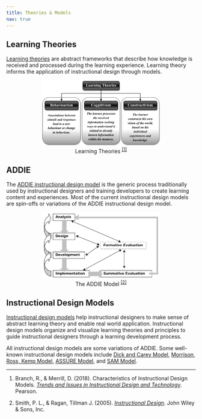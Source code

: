 ```yaml
---
title: Theories & Models
nav: true 
---
```


## Learning Theories
<a href="https://www.instructionaldesigncentral.com/learning-theory/" target="_blank">Learning theories</a> are abstract frameworks that describe how knowledge is received and processed during the learning experience. Learning theory informs the application of instructional design through models.  

<html>
     <style>
img {
    max-width: 75%;
    height: auto;
    }
    </style>
<body>
<center>
 <figure>
 <img src="https://github.com/hanwendong1/IntrotoID/blob/master/images/learning_theories.png" alt="learning theories" />
 <figcaption>
 Learning Theories
 <sup class="footnote-ref"><a href="#fn1" id="fnref1">
 [1]</a>
</sup>
 </figcaption>
</figure>
</center>
</body>
</html>

## ADDIE

The <a href="https://www.instructionaldesigncentral.com/addie-model" target="_blank">ADDIE instructional design model</a> is the generic process traditionally used by instructional designers and training developers to create learning content and experiences. Most of the current instructional design models are spin-offs or variations of the ADDIE instructional design model.  

<html>
     <style>
img {
    max-width: 75%;
    height: auto;
    }
    </style>
<body>
<center>
 <figure>
 <img src="https://github.com/hanwendong1/IntrotoID/blob/master/images/ADDIE.png" alt="The ADDIE Model" />
 <figcaption>
 The ADDIE Model
 <sup class="footnote-ref"><a href="#fn2" id="fnref2">
 [2]</a>
</sup>
 </figcaption>
</figure>
</center>
</body>
</html>

## Instructional Design Models
 
<a href="https://www.instructionaldesigncentral.com/instructionaldesignmodels" target="_blank">Instructional design models</a> help instructional designers to make sense of abstract learning theory and enable real world application. Instructional design models organize and visualize learning theories and principles to guide instructional designers through a learning development process.
 
All instructional design models are some variations of ADDIE. Some well-known instructional design models include <a href="https://educationaltechnology.net/dick-and-carey-instructional-model/" target="_blank">Dick and Carey Model</a>, <a href="https://educationaltechnology.net/kemp-design-model/" target="_blank">Morrison, Ross, Kemp Model</a>, <a href="https://educationaltechnology.net/assure-instructional-design-model/" target="_blank">ASSURE Model</a>, and <a href="https://community.articulate.com/articles/an-introduction-to-sam-for-instructional-designers" target="_blank">SAM Model</a>.

<hr class="footnotes-sep">
<ol class="footnotes-list">
<li id="fn1"  class="footnote-item"><p>Branch, R., & Merrill, D. (2018). Characteristics of Instructional Design Models. <a href="https://alliance-primo.hosted.exlibrisgroup.com/permalink/f/m1uotc/CP71254368710001451" target="_blank"><em>Trends and Issues in Instructional Design and Technology</em></a>. Pearson.</p>
<li id="fn2"  class="footnote-item"><p>Smith, P. L., & Ragan, Tillman J. (2005). <a href="https://alliance-primo.hosted.exlibrisgroup.com/permalink/f/m1uotc/CP71158395410001451" target="_blank"><em>Instructional Design</em></a>. John Wiley & Sons, Inc.</p>
